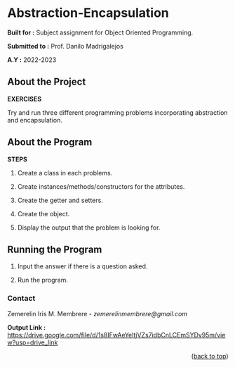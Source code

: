 # Abstraction-Encapsulation

**Built for :** Subject assignment for Object Oriented Programming.

  **Submitted to :** Prof. Danilo Madrigalejos 
  
  **A.Y :** 2022-2023

## About the Project
**EXERCISES**

Try and run three different programming problems incorporating abstraction and encapsulation.

## About the Program
**STEPS**

1. Create a class in each problems.

2. Create instances/methods/constructors for the attributes.

3. Create the getter and setters.

4. Create the object.

5. Display the output that the problem is looking for.

## Running the Program

1. Input the answer if there is a question asked.

2. Run the program.

### Contact
Zemerelin Iris M. Membrere - _zemerelinmembrere@gmail.com_

**Output Link :** https://drive.google.com/file/d/1s8IFwAeYeltjVZs7idbCnLCEmSYDv95m/view?usp=drive_link

<p align="right">(<a href="#readme-top">back to top</a>)</p>
